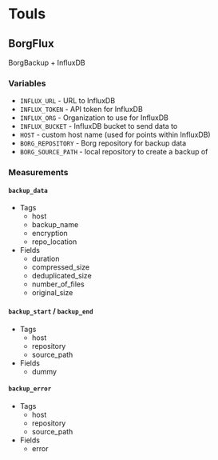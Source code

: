 # Touls

## BorgFlux

BorgBackup + InfluxDB

### Variables

- ``INFLUX_URL`` - URL to InfluxDB
- ``INFLUX_TOKEN`` - API token for InfluxDB
- ``INFLUX_ORG`` - Organization to use for InfluxDB
- ``INFLUX_BUCKET`` - InfluxDB bucket to send data to
- ``HOST`` - custom host name (used for points within InfluxDB)
- ``BORG_REPOSITORY`` - Borg repository for backup data
- ``BORG_SOURCE_PATH`` - local repository to create a backup of

### Measurements

#### ``backup_data``

- Tags
    - host
    - backup_name
    - encryption
    - repo_location
- Fields
    - duration
    - compressed_size
    - deduplicated_size
    - number_of_files
    - original_size

#### ``backup_start`` / ``backup_end``

- Tags
    - host
    - repository
    - source_path
- Fields
    - dummy

#### ``backup_error``

- Tags
    - host
    - repository
    - source_path
- Fields
    - error
